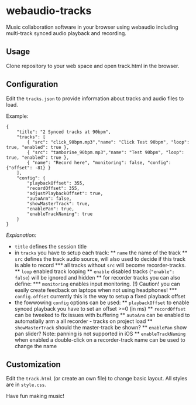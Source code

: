 # webaudio-tracks

Music collaboration software in your browser using webaudio including multi-track synced audio playback and recording.


## Usage

Clone repository to your web space and open track.html in the browser.

## Configuration

Edit the `tracks.json` to provide information about tracks and audio files to load.

Example:
```
{
	"title": "2 Synced tracks at 90bpm",
	"tracks": [
		{ "src": "click_90bpm.mp3","name": "Click Test 90bpm", "loop": true, "enabled": true },
		{ "src": "tamborine_90bpm.mp3","name": "Test 90bpm", "loop": true, "enabled": true },
		{ "name": "Record here", "monitoring": false, "config": {"offset": -81} }
	],
	"config": { 
		"playbackOffset": 355,
		"recordOffset": 355,
		"adjustPlaybackOffset": true,
		"autoArm": false,
		"showMasterTrack": true,
		"enablePan": true,
		"enableTrackNaming": true
	}
}
```

*Explanation:*
* `title` defines the session title
* in `tracks` you have to setup each track:
** `name` the name of the track
** `src` defines the track audio source, will also used to decide if this track is able to record
*** all tracks without `src` will become recorder-tracks.
** `loop` enabled track looping
** `enable` disabled tracks (`"enable": false`) will be ignored and hidden
** for recorder tracks you can also define:
*** `monitoring` enables input monitoring. (!) Caution! you can easily create feedback on laptops when not using headphones!
*** `config.offset` currently this is the way to setup a fixed playback offset
* the fowwowing `config` options can be used:
** `playbackOffset` to enable synced playback you have to set an offset >=0 (in ms)
** `recordOffset` can be tweeked to fix issues with buffering
** `autoArm` can be enabled to automatially arm a all recorder - tracks on project load
** `showMasterTrack` should the master-track be shown?
** `enablePan` show pan slider? Note: panning is not supported in iOS
** `enableTrackNaming` when enabled a double-click on a recorder-track name can be used to change the name

## Customization

Edit the `track.html` (or create an own file) to change basic layout. All styles are in `style.css`.


Have fun making music!

